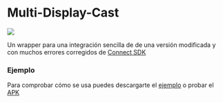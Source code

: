 # Multi-Display-Cast

[![](https://jitpack.io/v/munix/Multi-Display-Cast.svg)](https://jitpack.io/#munix/Multi-Display-Cast)

Un wrapper para una integración sencilla de de una versión modificada y con muchos errores corregidos de [Connect SDK](http://www.svlconnectsdk.com/)

### Ejemplo

Para comprobar cómo se usa puedes descargarte el [ejemplo](https://github.com/munix/Multi-Display-Cast/tree/master/demo) o probar el [APK](https://github.com/munix/Multi-Display-Cast/raw/master/Multicast-code-2(2.0)-date-03-11-2016.apk)